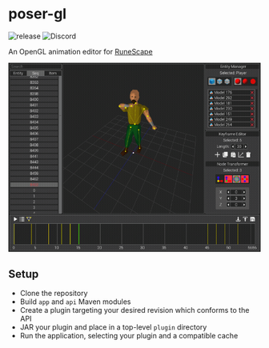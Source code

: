 # poser-gl
![release](https://img.shields.io/github/v/release/fglass/poser-gl) ![Discord](https://img.shields.io/discord/596116782742241291)

An OpenGL animation editor for [RuneScape](https://www.runescape.com/)

![Demo](demo.gif)

## Setup
- Clone the repository
- Build `app` and `api` Maven modules
- Create a plugin targeting your desired revision which conforms to the API
- JAR your plugin and place in a top-level `plugin` directory
- Run the application, selecting your plugin and a compatible cache
